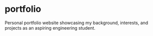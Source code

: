 # portfolio
Personal portfolio website showcasing my background, interests, and projects as an aspiring engineering student.
